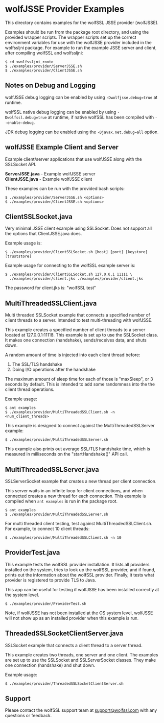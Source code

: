 
# wolfJSSE Provider Examples

This directory contains examples for the wolfSSL JSSE provider (wolfJSSE).

Examples should be run from the package root directory, and using the provided
wrapper scripts. The wrapper scripts set up the correct environment variables
for use with the wolfJSSE provider included in the wolfssljni package. For
example to run the example JSSE server and client, after compiling wolfSSL and
wolfssljni:

```
$ cd <wolfssljni_root>
$ ./examples/provider/ServerJSSE.sh
$ ./examples/provider/ClientJSSE.sh
```

## Notes on Debug and Logging

wolfJSSE debug logging can be enabled by using `-Dwolfjsse.debug=true` at
runtime.

wolfSSL native debug logging can be enabled by using `-Dwolfssl.debug=true` at
runtime, if native wolfSSL has been compiled with `--enable-debug`.

JDK debug logging can be enabled using the `-Djavax.net.debug=all` option.

## wolfJSSE Example Client and Server

Example client/server applications that use wolfJSSE along with the SSLSocket
API.

**ServerJSSE.java** - Example wolfJSSE server \
**ClientJSSE.java** - Example wolfJSSE client

These examples can be run with the provided bash scripts:

```
$ ./examples/provider/ServerJSSE.sh <options>
$ ./examples/provider/ClientJSSE.sh <options>
```

## ClientSSLSocket.java

Very minimal JSSE client example using SSLSocket. Does not support all the
options that ClientJSSE.java does.

Example usage is:

```
$ ./examples/provider/ClientSSLSocket.sh [host] [port] [keystore] [truststore]
```

Example usage for connecting to the wolfSSL example server is:

```
$ ./examples/provider/ClientSSLSocket.sh 127.0.0.1 11111 \
  ./examples/provider/client.jks ./examples/provider/client.jks
```

The password for client.jks is: "wolfSSL test"

## MultiThreadedSSLClient.java

Multi threaded SSLSocket example that connects a specified number of client
threads to a server. Intended to test multi-threading with wolfJSSE.

This example creates a specified number of client threads to a server located
at 127.0.0.1:11118. This example is set up to use the SSLSocket class. It makes
one connection (handshake), sends/receives data, and shuts down.

A random amount of time is injected into each client thread before:

  1) The SSL/TLS handshake
  2) Doing I/O operations after the handshake

The maximum amount of sleep time for each of those is "maxSleep", or 3 seconds
by default. This is intended to add some randomness into the the client thread
operations.

Example usage:

```
$ ant examples
$ ./examples/provider/MultiThreadedSSLClient.sh -n <num_client_threads>
```

This example is designed to connect against the MultiThreadedSSLServer example:

```
$ ./examples/provider/MultiThreadedSSLServer.sh
```

This example also prints out average SSL/TLS handshake time, which is measured
in milliseconds on the "startHandshake()" API call.

## MultiThreadedSSLServer.java

SSLServerSocket example that creates a new thread per client connection.

This server waits in an infinite loop for client connections, and when connected
creates a new thread for each connection. This example is compiled when
`ant examples` is run in the package root.

```
$ ant examples
$ ./examples/provider/MultiThreadedSSLServer.sh
```

For multi threaded client testing, test against MultiThreadedSSLClient.sh.
For example, to connect 10 client threads:

```
$ ./examples/provider/MultiThreadedSSLClient.sh -n 10
```

## ProviderTest.java

This example tests the wolfSSL provider installation.  It lists all providers
installed on the system, tries to look up the wolfSSL provider, and if
found, prints out the information about the wolfSSL provider. Finally, it tests
what provider is registered to provide TLS to Java.

This app can be useful for testing if wolfJSSE has been installed
correctly at the system level.

```
$ ./examples/provider/ProviderTest.sh
```

Note, if wolfJSSE has not been installed at the OS system level, wolfJSSE
will not show up as an installed provider when this example is run.

## ThreadedSSLSocketClientServer.java

SSLSocket example that connects a client thread to a server thread.

This example creates two threads, one server and one client. The examples
are set up to use the SSLSocket and SSLServerSocket classes. They make
one connection (handshake) and shut down.

Example usage:

```
$ ./examples/provider/ThreadedSSLSocketClientServer.sh
```

## Support

Please contact the wolfSSL support team at support@wolfssl.com with any
questions or feedback.

